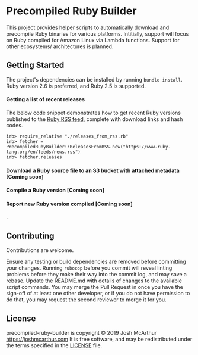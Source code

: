 # Precompiled Ruby Builder

This project provides helper scripts to automatically download and precompile Ruby binaries for various platforms.
Intitially, support will focus on Ruby compiled for Amazon Linux via Lambda functions. Support for other ecosystems/
architectures is planned.

## Getting Started

The project's dependencies can be installed by running `bundle install`. 
Ruby version 2.6 is preferred, and Ruby 2.5 is supported.

#### Getting a list of recent releases

The below code snippet demonstrates how to get recent Ruby versions published to the 
[Ruby RSS feed](https://www.ruby-lang.org/en/feeds/news.rss), complete with download links
and hash codes.

```
irb> require_relative "./releases_from_rss.rb"
irb> fetcher = PrecompiledRubyBuilder::ReleasesFromRSS.new("https://www.ruby-lang.org/en/feeds/news.rss")
irb> fetcher.releases
```

#### Download a Ruby source file to an S3 bucket with attached metadata [Coming soon]

#### Compile a Ruby version [Coming soon]

#### Report new Ruby version compiled [Coming soon]
.

## Contributing

Contributions are welcome. 

Ensure any testing or build dependencies are removed before committing your changes.
Running `rubocop` before you commit will reveal linting problems before they make their way into the commit log, 
and may save a rebase.
Update the README.md with details of changes to the available script commands.
You may merge the Pull Request in once you have the sign-off of at least one other developer, 
or if you do not have permission to do that, you may request the second reviewer to merge it for you.

## License

precompiled-ruby-builder is copyright © 2019 Josh McArthur <https://joshmcarthur.com>
It is free software, and may be redistributed under the terms specified in the 
[LICENSE](https://github.com/joshmcarthur/precompiled-ruby-versions/blob/master/LICENSE.txt) file.
